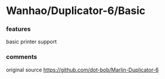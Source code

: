 
# Wanhao/Duplicator-6/Basic

### features

basic printer support

### comments

original source https://github.com/dot-bob/Marlin-Duplicator-6
